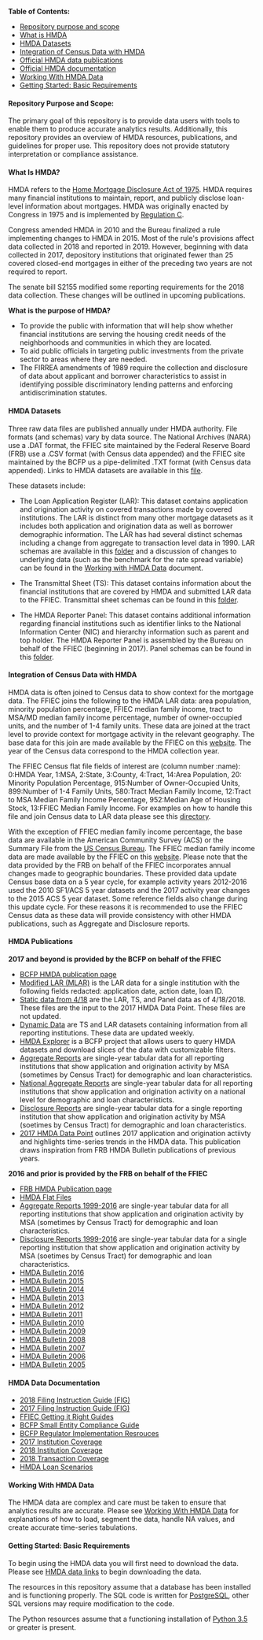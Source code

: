 **Table of Contents:**
- [Repository purpose and scope](https://github.com/Kibrael/HMDA_Data_Science_Kit/blob/readme/readme.md#repository-purpose-and-scope)
- [What is HMDA](https://github.com/Kibrael/HMDA_Data_Science_Kit/blob/readme/readme.md#what-is-hmda)
- [HMDA Datasets](https://github.com/Kibrael/HMDA_Data_Science_Kit/blob/readme/readme.md#hmda-datasets)
- [Integration of Census Data with HMDA](https://github.com/Kibrael/HMDA_Data_Science_Kit/blob/readme/readme.md#integration-of-census-data-with-hmda)
- [Official HMDA data publications](https://github.com/Kibrael/HMDA_Data_Science_Kit/blob/readme/readme.md#hmda-publications)
- [Official HMDA documentation](https://github.com/Kibrael/HMDA_Data_Science_Kit/blob/readme/readme.md#hmda-data-documentation)
- [Working With HMDA Data](https://github.com/Kibrael/HMDA_Data_Science_Kit/blob/readme/readme.md#working-with-hmda-data)
- [Getting Started: Basic Requirements](https://github.com/Kibrael/HMDA_Data_Science_Kit/blob/readme/readme.md#getting-started-basic-requirements)


#### Repository Purpose and Scope:
The primary goal of this repository is to provide data users with tools to enable them to produce accurate analytics results. Additionally, this repository provides an overview of HMDA resources, publications, and guidelines for proper use. This repository does not provide statutory interpretation or compliance assistance. 

#### What Is HMDA?
HMDA refers to the [Home Mortgage Disclosure Act of 1975](https://www.gpo.gov/fdsys/pkg/USCODE-2011-title12/pdf/USCODE-2011-title12-chap29.pdf).
HMDA requires many financial institutions to maintain, report, and publicly disclose loan-level information about mortgages. HMDA was originally enacted by Congress in 1975 and is implemented by [Regulation C](https://www.consumerfinance.gov/policy-compliance/rulemaking/final-rules/regulation-c-home-mortgage-disclosure-act/). 

Congress amended HMDA in 2010 and the Bureau finalized a rule implementing changes to HMDA in 2015. Most of the rule's provisions affect data collected in 2018 and reported in 2019. However, beginning with data collected in 2017, depository institutions that originated fewer than 25 covered closed-end mortgages in either of the preceding two years are not required to report.

The senate bill S2155 modified some reporting requirements for the 2018 data collection. These changes will be outlined in upcoming publications.

**What is the purpose of HMDA?**
- To provide the public with information that will help show whether financial institutions are serving the housing credit needs of the neighborhoods and communities in which they are located. 
- To aid public officials in targeting public investments from the private sector to areas where they are needed. 
- The FIRREA amendments of 1989 require the collection and disclosure of data about applicant and borrower characteristics to assist in identifying possible discriminatory lending patterns and enforcing antidiscrimination statutes.

#### HMDA Datasets
Three raw data files are published annually under HMDA authority. File formats (and schemas) vary by data source. The National Archives (NARA) use a .DAT format, the FFIEC site maintained by the Federal Reserve Board (FRB) use a .CSV format (with Census data appended) and the FFIEC site maintained by the BCFP us a pipe-delimited .TXT format (with Census data appended). Links to HMDA datasets are available in this [file](https://github.com/cfpb/HMDA_Data_Science_Kit/blob/master/data_links/hmda_data_links.md).

These datasets include:
- The Loan Application Register (LAR): This dataset contains application and origination activity on covered transactions made by covered institutions. The LAR is distinct from many other mortgage datasets as it includes both application and origination data as well as borrower demographic information. The LAR has had several distinct schemas including a change from aggregate to transaction level data in 1990. LAR schemas are available in this [folder]() and a discussion of changes to underlying data (such as the benchmark for the rate spread variable) can be found in the [Working with HMDA Data]() document.

- The Transmittal Sheet (TS): This dataset contains information about the financial institutions that are covered by HMDA and submitted LAR data to the FFIEC. Transmittal sheet schemas can be found in this [folder]().

- The HMDA Reporter Panel: This dataset contains additional information regarding financial institutions such as identifier links to the National Information Center (NIC) and hierarchy information such as parent and top holder. The HMDA Reporter Panel is assembled by the Bureau on behalf of the FFIEC (beginning in 2017). Panel schemas can be found in this [folder]().


#### Integration of Census Data with HMDA
HMDA data is often joined to Census data to show context for the mortgage data. The FFIEC joins the following to the HMDA LAR data: area population, minority population percentage, FFIEC median family income, tract to MSA/MD median family income percentage, number of owner-occupied units, and the number of 1-4 family units. These data are joined at the tract level to provide context for mortgage activity in the relevant geography. The base data for this join are made available by the FFIEC on this [website](https://www.ffiec.gov/censusapp.htm). The year of the Census data correspond to the HMDA collection year.

The FFIEC Census flat file fields of interest are (column number :name): 0:HMDA Year, 1:MSA, 2:State, 3:County, 4:Tract, 14:Area Population, 20: Minority Population Percentage, 915:Number of Owner-Occupied Units, 899:Number of 1-4 Family Units, 580:Tract Median Family Income, 12:Tract to MSA Median Family Income Percentage, 952:Median Age of Housing Stock, 13:FFIEC Median Family Income. For examples on how to handle this file and join Census data to LAR data please see this [directory]().

With the exception of FFIEC median family income percentage, the base data are available in the American Community Survey (ACS) or the Summary File from the [US Census Bureau](). The FFIEC median family income data are made available by the FFIEC on this [website](https://www.ffiec.gov/Medianincome.htm). Please note that the data provided by the FRB on behalf of the FFIEC incorporates annual changes made to geographic boundaries. These provided data update Census base data on a 5 year cycle, for example activity years 2012-2016 used the 2010 SF1/ACS 5 year datasets and the 2017 activity year changes to the 2015 ACS 5 year dataset. Some reference fields also change during this update cycle. For these reasons it is recommended to use the FFIEC Census data as these data will provide consistency with other HMDA publications, such as Aggregate and Disclosure reports.

#### HMDA Publications
**2017 and beyond is provided by the BCFP on behalf of the FFIEC**
- [BCFP HMDA publication page](https://ffiec.cfpb.gov/data-publication/)
- [Modified LAR (MLAR)](https://ffiec.cfpb.gov/data-publication/modified-lar) is the LAR data for a single institution with the following fields redacted: application date, action date, loan ID.
- [Static data from 4/18](https://ffiec.cfpb.gov/data-publication/snapshot-national-loan-level-dataset) are the LAR, TS, and Panel data as of 4/18/2018. These files are the input to the 2017 HMDA Data Point. These files are not updated.
- [Dynamic Data](https://ffiec.cfpb.gov/data-publication/dynamic-national-loan-level-dataset) are TS and LAR datasets containing information from all reporting institutions. These data are updated weekly.
- [HMDA Explorer](https://www.consumerfinance.gov/data-research/hmda/explore) is a BCFP project that allows users to query HMDA datasets and download slices of the data with customizable filters.
- [Aggregate Reports](https://ffiec.cfpb.gov/data-publication/aggregate-reports/2017) are single-year tabular data for all reporting institutions that show application and origination activity by MSA (sometimes by Census Tract) for demographic and loan characteristics.
- [National Aggregate Reports](https://ffiec.cfpb.gov/data-publication/national-aggregate-reports/2017) are single-year tabular data for all reporting institutions that show application and origination activity on a national level for demographic and loan characteristicts.
- [Disclosure Reports](https://ffiec.cfpb.gov/data-publication/disclosure-reports/2017) are single-year tabular data for a single reporting institution that show application and origination activity by MSA (soetimes by Census Tract) for demographic and loan characteristics.
- [2017 HMDA Data Point](https://www.consumerfinance.gov/data-research/research-reports/cfpb-data-point-mortgage-market-activity-and-trends/) outlines 2017 application and origination actiivty and highlights time-series trends in the HMDA data. This publication draws inspiration from FRB HMDA Bulletin publications of previous years.

**2016 and prior is provided by the FRB on behalf of the FFIEC**
- [FRB HMDA Publication page](https://www.ffiec.gov/hmda/hmdaproducts.htm)
- [HMDA Flat Files](https://www.ffiec.gov/hmda/hmdaflat.htm)
- [Aggregate Reports 1999-2016](https://www.ffiec.gov/hmdaadwebreport/aggwelcome.aspx) are single-year tabular data for all reporting institutions that show application and origination activity by MSA (sometimes by Census Tract) for demographic and loan characteristics.
- [Disclosure Reports 1999-2016](https://www.ffiec.gov/hmdaadwebreport/DisWelcome.aspx) are single-year tabular data for a single reporting institution that show application and origination activity by MSA (soetimes by Census Tract) for demographic and loan characteristics.
- [HMDA Bulletin 2016](https://www.federalreserve.gov/publications/2017-november-residential-mortgage-lending-in-2016.htm)
- [HMDA Bulletin 2015](https://www.federalreserve.gov/pubs/bulletin/2016/articles/hmda/2015-hmda-data.htm)
- [HMDA Bulletin 2014](https://www.federalreserve.gov/pubs/bulletin/2015/pdf/2014_HMDA.pdf)
- [HMDA Bulletin 2013](https://www.federalreserve.gov/pubs/bulletin/2014/pdf/2013_HMDA.pdf)
- [HMDA Bulletin 2012](https://www.federalreserve.gov/pubs/bulletin/2013/pdf/2012_HMDA.pdf)
- [HMDA Bulletin 2011](https://www.federalreserve.gov/pubs/bulletin/2012/pdf/2011_HMDA.pdf)
- [HMDA Bulletin 2010](https://www.federalreserve.gov/pubs/bulletin/2011/pdf/2010_HMDA_final.pdf)
- [HMDA Bulletin 2009](https://www.federalreserve.gov/pubs/bulletin/2010/articles/2009HMDA/default.htm)
- [HMDA Bulletin 2008](https://www.federalreserve.gov/pubs/Bulletin/2010/articles/HMDA/default.htm)
- [HMDA Bulletin 2007](https://www.federalreserve.gov/pubs/bulletin/2008/articles/hmda/default.htm)
- [HMDA Bulletin 2006](https://www.federalreserve.gov/pubs/bulletin/2007/articles/hmda/default.htm)
- [HMDA Bulletin 2005](https://www.federalreserve.gov/pubs/bulletin/2006/hmda/default.htm)

#### HMDA Data Documentation
- [2018 Filing Instruction Guide (FIG)](https://www.consumerfinance.gov/data-research/hmda/static/for-filers/2018/2018-hmda-fig.pdf)
- [2017 Filing Instruction Guide (FIG)](https://www.consumerfinance.gov/data-research/hmda/static/for-filers/2017/2017-hmda-fig.pdf)
- [FFIEC Getting it Right Guides](https://www.ffiec.gov/Hmda/guide.htm)
- [BCFP Small Entity Compliance Guide](https://s3.amazonaws.com/files.consumerfinance.gov/f/documents/cfpb_hmda_small-entity-compliance-guide.pdf)
- [BCFP Regulator Implementation Resrouces](https://www.consumerfinance.gov/policy-compliance/guidance/implementation-guidance/hmda-implementation/)
- [2017 Institution Coverage](https://files.consumerfinance.gov/f/201510_cfpb_2017-hmda-institutional-coverage.pdf)
- [2018 Institution Coverage](https://s3.amazonaws.com/files.consumerfinance.gov/f/documents/201709_cfpb_2018-hmda-institutional-coverage.pdf)
- [2018 Transaction Coverage](https://s3.amazonaws.com/files.consumerfinance.gov/f/documents/201709_cfpb_2018-hmda-institutional-coverage.pdf)
- [HMDA Loan Scenarios](https://www.consumerfinance.gov/data-research/hmda/static/for-filers/HMDA-Loan-Scenarios.pdf)

#### Working With HMDA Data
The HMDA data are complex and care must be taken to ensure that analytics results are accurate. Please see [Working With HMDA Data]() for explanations of how to load, segment the data, handle NA values, and create accurate time-series tabulations.

#### Getting Started: Basic Requirements
To begin using the HMDA data you will first need to download the data. Please see [HMDA data links](https://github.com/cfpb/HMDA_Data_Science_Kit/blob/master/data_links/hmda_data_links.md) to begin downloading the data.

The resources in this repository assume that a database has been installed and is functioning properly. The SQL code is written for [PostgreSQL](https://www.postgresql.org/), other SQL versions may require modification to the code. 

The Python resources assume that a functioning installation of [Python 3.5](https://www.python.org/downloads/) or greater is present.

